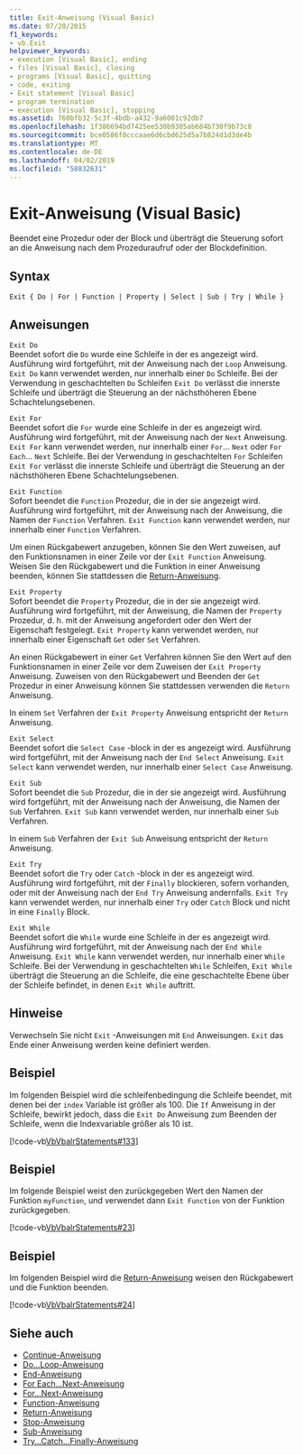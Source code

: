 ```yaml
---
title: Exit-Anweisung (Visual Basic)
ms.date: 07/20/2015
f1_keywords:
- vb.Exit
helpviewer_keywords:
- execution [Visual Basic], ending
- files [Visual Basic], closing
- programs [Visual Basic], quitting
- code, exiting
- Exit statement [Visual Basic]
- program termination
- execution [Visual Basic], stopping
ms.assetid: 760bfb32-5c3f-4bdb-a432-9a6001c92db7
ms.openlocfilehash: 1f386694bd7425ee530b9305ab684b730f9b73c8
ms.sourcegitcommit: bce0586f0cccaae6d6cbd625d5a7b824d1d3de4b
ms.translationtype: MT
ms.contentlocale: de-DE
ms.lasthandoff: 04/02/2019
ms.locfileid: "58832631"
---
```

# <a name="exit-statement-visual-basic"></a>Exit-Anweisung (Visual Basic)
Beendet eine Prozedur oder der Block und überträgt die Steuerung sofort an die Anweisung nach dem Prozeduraufruf oder der Blockdefinition.  
  
## <a name="syntax"></a>Syntax  
  
```  
Exit { Do | For | Function | Property | Select | Sub | Try | While }  
```  
  
## <a name="statements"></a>Anweisungen  
 `Exit Do`  
 Beendet sofort die `Do` wurde eine Schleife in der es angezeigt wird. Ausführung wird fortgeführt, mit der Anweisung nach der `Loop` Anweisung. `Exit Do` kann verwendet werden, nur innerhalb einer `Do` Schleife. Bei der Verwendung in geschachtelten `Do` Schleifen `Exit Do` verlässt die innerste Schleife und überträgt die Steuerung an der nächsthöheren Ebene Schachtelungsebenen.  
  
 `Exit For`  
 Beendet sofort die `For` wurde eine Schleife in der es angezeigt wird. Ausführung wird fortgeführt, mit der Anweisung nach der `Next` Anweisung. `Exit For` kann verwendet werden, nur innerhalb einer `For`... `Next` oder `For Each`... `Next` Schleife. Bei der Verwendung in geschachtelten `For` Schleifen `Exit For` verlässt die innerste Schleife und überträgt die Steuerung an der nächsthöheren Ebene Schachtelungsebenen.  
  
 `Exit Function`  
 Sofort beendet die `Function` Prozedur, die in der sie angezeigt wird. Ausführung wird fortgeführt, mit der Anweisung nach der Anweisung, die Namen der `Function` Verfahren. `Exit Function` kann verwendet werden, nur innerhalb einer `Function` Verfahren.  
  
 Um einen Rückgabewert anzugeben, können Sie den Wert zuweisen, auf den Funktionsnamen in einer Zeile vor der `Exit Function` Anweisung. Weisen Sie den Rückgabewert und die Funktion in einer Anweisung beenden, können Sie stattdessen die [Return-Anweisung](../../../visual-basic/language-reference/statements/return-statement.md).  
  
 `Exit Property`  
 Sofort beendet die `Property` Prozedur, die in der sie angezeigt wird. Ausführung wird fortgeführt, mit der Anweisung, die Namen der `Property` Prozedur, d. h. mit der Anweisung angefordert oder den Wert der Eigenschaft festgelegt. `Exit Property` kann verwendet werden, nur innerhalb einer Eigenschaft `Get` oder `Set` Verfahren.  
  
 An einen Rückgabewert in einer `Get` Verfahren können Sie den Wert auf den Funktionsnamen in einer Zeile vor dem Zuweisen der `Exit Property` Anweisung. Zuweisen von den Rückgabewert und Beenden der `Get` Prozedur in einer Anweisung können Sie stattdessen verwenden die `Return` Anweisung.  
  
 In einem `Set` Verfahren der `Exit Property` Anweisung entspricht der `Return` Anweisung.  
  
 `Exit Select`  
 Beendet sofort die `Select Case` -block in der es angezeigt wird. Ausführung wird fortgeführt, mit der Anweisung nach der `End Select` Anweisung. `Exit Select` kann verwendet werden, nur innerhalb einer `Select Case` Anweisung.  
  
 `Exit Sub`  
 Sofort beendet die `Sub` Prozedur, die in der sie angezeigt wird. Ausführung wird fortgeführt, mit der Anweisung nach der Anweisung, die Namen der `Sub` Verfahren. `Exit Sub` kann verwendet werden, nur innerhalb einer `Sub` Verfahren.  
  
 In einem `Sub` Verfahren der `Exit Sub` Anweisung entspricht der `Return` Anweisung.  
  
 `Exit Try`  
 Beendet sofort die `Try` oder `Catch` -block in der es angezeigt wird. Ausführung wird fortgeführt, mit der `Finally` blockieren, sofern vorhanden, oder mit der Anweisung nach der `End Try` Anweisung andernfalls. `Exit Try` kann verwendet werden, nur innerhalb einer `Try` oder `Catch` Block und nicht in eine `Finally` Block.  
  
 `Exit While`  
 Beendet sofort die `While` wurde eine Schleife in der es angezeigt wird. Ausführung wird fortgeführt, mit der Anweisung nach der `End While` Anweisung. `Exit While` kann verwendet werden, nur innerhalb einer `While` Schleife. Bei der Verwendung in geschachtelten `While` Schleifen, `Exit While` überträgt die Steuerung an die Schleife, die eine geschachtelte Ebene über der Schleife befindet, in denen `Exit While` auftritt.  
  
## <a name="remarks"></a>Hinweise  
 Verwechseln Sie nicht `Exit` -Anweisungen mit `End` Anweisungen. `Exit` das Ende einer Anweisung werden keine definiert werden.  
  
## <a name="example"></a>Beispiel  
 Im folgenden Beispiel wird die schleifenbedingung die Schleife beendet, mit denen bei der `index` Variable ist größer als 100. Die `If` Anweisung in der Schleife, bewirkt jedoch, dass die `Exit Do` Anweisung zum Beenden der Schleife, wenn die Indexvariable größer als 10 ist.  
  
 [!code-vb[VbVbalrStatements#133](~/samples/snippets/visualbasic/VS_Snippets_VBCSharp/VbVbalrStatements/VB/class10.vb#133)]  
  
## <a name="example"></a>Beispiel  
 Im folgende Beispiel weist den zurückgegeben Wert den Namen der Funktion `myFunction`, und verwendet dann `Exit Function` von der Funktion zurückgegeben.  
  
 [!code-vb[VbVbalrStatements#23](~/samples/snippets/visualbasic/VS_Snippets_VBCSharp/VbVbalrStatements/VB/Class1.vb#23)]  
  
## <a name="example"></a>Beispiel  
 Im folgenden Beispiel wird die [Return-Anweisung](../../../visual-basic/language-reference/statements/return-statement.md) weisen den Rückgabewert und die Funktion beenden.  
  
 [!code-vb[VbVbalrStatements#24](~/samples/snippets/visualbasic/VS_Snippets_VBCSharp/VbVbalrStatements/VB/Class1.vb#24)]  
  
## <a name="see-also"></a>Siehe auch

- [Continue-Anweisung](../../../visual-basic/language-reference/statements/continue-statement.md)
- [Do...Loop-Anweisung](../../../visual-basic/language-reference/statements/do-loop-statement.md)
- [End-Anweisung](../../../visual-basic/language-reference/statements/end-statement.md)
- [For Each...Next-Anweisung](../../../visual-basic/language-reference/statements/for-each-next-statement.md)
- [For...Next-Anweisung](../../../visual-basic/language-reference/statements/for-next-statement.md)
- [Function-Anweisung](../../../visual-basic/language-reference/statements/function-statement.md)
- [Return-Anweisung](../../../visual-basic/language-reference/statements/return-statement.md)
- [Stop-Anweisung](../../../visual-basic/language-reference/statements/stop-statement.md)
- [Sub-Anweisung](../../../visual-basic/language-reference/statements/sub-statement.md)
- [Try...Catch...Finally-Anweisung](../../../visual-basic/language-reference/statements/try-catch-finally-statement.md)
